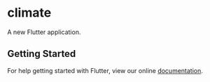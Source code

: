 # climate

A new Flutter application.

## Getting Started

For help getting started with Flutter, view our online
[documentation](https://flutter.io/).
